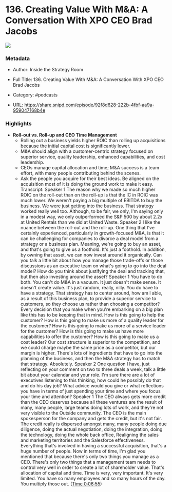 # 136. Creating Value With M&A: A Conversation With XPO CEO Brad Jacobs

![](https://wsrv.nl/?url=https%3A%2F%2Fwww.omnycontent.com%2Fd%2Fplaylist%2F708664bd-6843-4623-8066-aede00ce0c8a%2Fa7ee33f2-d500-4226-b99c-af04013945d6%2F36587f70-89f9-4631-ac19-af04013945e0%2Fimage.jpg%3Ft%3D1707405330%26size%3DLarge&w=100&h=100)

### Metadata

- Author: Inside the Strategy Room
- Full Title: 136. Creating Value With M&A: A Conversation With XPO CEO Brad Jacobs
- Category: #podcasts



- URL: https://share.snipd.com/episode/92f8d628-222b-4fbf-aa9a-959047168b4e

### Highlights

- **Roll-out vs. Roll-up and CEO Time Management**
  * Rolling out a business yields higher ROIC than rolling up acquisitions because the initial capital cost is significantly lower.
  * M&A should align with a customer-centric strategy focused on superior service, quality leadership, enhanced capabilities, and cost leadership.
  * CEOs manage capital allocation and time; M&A success is a team effort, with many people contributing behind the scenes.
  * Ask the people you acquire for their best ideas. Be aligned on the acquisition most of it is doing the ground work to make it easy.
  Transcript:
  Speaker 1
  The reason why we made so much higher ROIC on the roll-out than on the roll-up is that the IC in ROIC was much lower. We weren't paying a big multiple of EBITDA to buy the business. We were just getting into the business. That strategy worked really well too. Although, to be fair, we only, I'm saying only in a modest way, we only outperformed the S&P 500 by about 2.2x at United Rentals than we did at United Waste.
  Speaker 2
  I like the nuance between the roll-out and the roll-up. One thing that I've certainly experienced, particularly in growth-focused M&A, is that it can be challenging for companies to divorce a deal model from a strategy or a business plan. Meaning, we're going to buy an asset, and that's going to give us a foothold. It's just a foothold. In addition, by owning that asset, we can now invest around it organically. Can you talk a little bit about how you manage those trade-offs or those discussions as an executive team on what's going to go into the deal model? How do you think about justifying the deal and tracking that, but then also investing around the asset?
  Speaker 1
  You have to do both. You can't do M&A in a vacuum. It just doesn't make sense. It doesn't create value. It's just random, really, nilly. You do have to have a strategy. That strategy has to center around, how am I able, as a result of this business plan, to provide a superior service to customers, so they choose us rather than choosing a competitor? Every decision that you make when you're embarking on a big plan like this has to be keeping that in mind. How is this going to help the customer? How is this going to make us more of a quality leader for the customer? How is this going to make us more of a service leader for the customer? How is this going to make us have more capabilities to offer the customer? How is this going to make us a cost leader? Our cost structure is superior to the competition, and we could charge maybe the same price as a competitor, but our margin is higher. There's lots of ingredients that have to go into the planning of the business, and then the M&A strategy has to match that strategy. Absolutely.
  Speaker 2
  One question I have, just reflecting on your comment on two to three deals a week, talk a little bit about your calendar and your role. I'm sure there are a lot of executives listening to this thinking, how could he possibly do that and do his day job? What advice would you give or what reflections you have in terms of just spending your time and where you focus your time and attention?
  Speaker 1
  The CEO always gets more credit than the CEO deserves because all these ventures are the result of many, many people, large teams doing lots of work, and they're not very visible to the Outside community. The CEO is the main spokesperson for the company and gets the credit, but it's not fair. The credit really is dispersed amongst many, many people doing due diligence, doing the actual negotiation, doing the integration, doing the technology, doing the whole back office, Realigning the sales and marketing territories and the Salesforce effectiveness. Everything that's involved in having a successful acquisition, that's a huge number of people. Now in terms of time, I'm glad you mentioned that because there's only two things you manage as a CEO. There's only two things that a management team needs to control very well in order to create a lot of shareholder value. That's allocation of capital and time. Time is very, very important. It's very limited. You have so many employees and so many hours of the day. You multiply those out. ([Time 0:06:55](https://share.snipd.com/snip/b4164774-f74c-4c8f-ba82-e0e4ee2e7f89))
